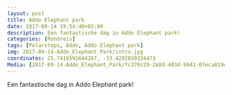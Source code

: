 ```yaml
---
layout: post
title: Addo Elephant park
date: 2017-09-14 19:54:40+02:00
description: Een fantastische dag in Addo Elephant park! 
categories: [Rondreis]
tags: [Polarsteps, Addo, Addo Elephant park]
img: 2017-09-14-Addo_Elephant_Park/intro.jpg
coordinates: 25.7416591644287, -33.4292030334473
Media: [2017-09-14-Addo_Elephant_Park/fc370c29-2e8d-403d-9941-07eca819d34d_large_image.jpg, 2017-09-14-Addo_Elephant_Park/3626c367-f8f6-414a-8548-77eaa207be5f_large_image.jpg, 2017-09-14-Addo_Elephant_Park/dbd0e921-26a7-40b8-afdd-3a92d88059fb_large_image.jpg, 2017-09-14-Addo_Elephant_Park/91378986-d4cf-435b-9755-8b0c1dc6919f_large_image.jpg, 2017-09-14-Addo_Elephant_Park/502aeda0-0895-4f0d-945b-399e012b68a1_large_image.jpg, 2017-09-14-Addo_Elephant_Park/c2320949-78bb-4efd-8165-f2839f76b25b_large_image.jpg]
---
```

Een fantastische dag in Addo Elephant park! 